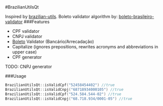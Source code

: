#BrazilianUtilsQt

Inspired by [brazilian-utils](https://github.com/brazilian-utils/brazilian-utilshttp:// "brazilian-utils"). Boleto validator algorithm by: [boleto-brasileiro-validator](https://github.com/mcrvaz/boleto-brasileiro-validator "boleto-brasileiro-validator")
###Features
* CPF validator
* CNPJ validator
* [Boleto](https://en.wikipedia.org/wiki/Boleto "Boleto") Validator (Bancário/Arrecadação)
* Capitalize (ignores prepositions, rewrites acronyms and abbreviations in upper case)
* CPF generator

TODO: CNPJ generator

###Usage
```cpp
BrazilianUtilsQt::isValidCpf("52458454402") //true
BrazilianUtilsQt::isValidCnpj("68718934000105") //true
BrazilianUtilsQt::isValidCpf("524.584.544-02") //true
BrazilianUtilsQt::isValidCnpj("68.718.934/0001-05") //true
```